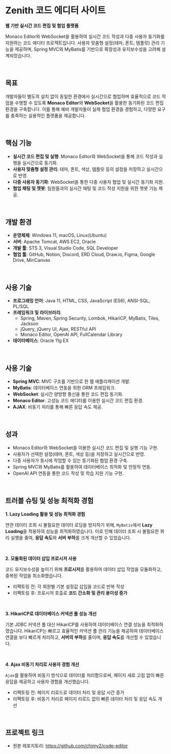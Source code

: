 # Zenith 코드 에디터 사이트

**웹 기반 실시간 코드 편집 및 협업 플랫폼**

Monaco Editor와 WebSocket을 활용하여 실시간 코드 작성과 다중 사용자 동기화를 지원하는 코드 에디터 프로젝트입니다. 
사용자 맞춤형 설정(테마, 폰트, 템플릿) 관리 기능을 제공하며, 
Spring MVC와 MyBatis를 기반으로 확장성과 유지보수성을 고려해 설계되었습니다.

<br> 

## 목표

개발자들이 별도의 설치 없이 동일한 환경에서 실시간으로 협업하며 효율적으로 코드 작업을 수행할 수 있도록 **Monaco Editor**와 **WebSocket**을 활용한 동기화된 코드 편집 환경을 구축합니다. 
이를 통해 예비 개발자들이 실제 협업 환경을 경험하고, 다양한 요구를 충족하는 실용적인 플랫폼을 제공합니다.

<br> 

## 핵심 기능

- **실시간 코드 편집 및 실행**: Monaco Editor와 WebSocket을 통해 코드 작성과 실행을 실시간으로 동기화.
- **사용자 맞춤형 설정 관리**: 테마, 폰트, 색상, 템플릿 등의 설정을 저장하고 실시간으로 반영.
- **다중 사용자 동기화**: WebSocket을 통한 다중 사용자 협업 및 실시간 동기화 지원.
- **협업 채팅 및 챗봇**: 팀원들과의 실시간 채팅 및 코드 작성 지원을 위한 챗봇 기능 제공.

<br> 

## 개발 환경

-   **운영체제**: Windows 11, macOS, Linux(Ubuntu)
-   **서버**: Apache Tomcat, AWS EC2, Oracle
-   **개발 툴**: STS 3, Visual Studio Code, SQL Developer
-   **협업 툴**: GitHub, Notion, Discord, ERD Cloud, Draw\.io, Figma, Google Drive, MiriCanvas

<br> 

## 사용 기술

-   **프로그래밍 언어**: Java 11, HTML, CSS, JavaScript (ES6), ANSI-SQL, PL/SQL
-   **프레임워크 및 라이브러리**:
    -   Spring, Maven, Spring Security, Lombok, HikariCP, MyBatis, Tiles, Jackson
    -   jQuery, jQuery UI, Ajax, RESTful API
    -   Monaco Editor, OpenAI API, FullCalendar Library
-   **데이터베이스**: Oracle 11g EX

<br>

## 사용 기술

- **Spring MVC**: MVC 구조를 기반으로 한 웹 애플리케이션 개발.
- **MyBatis**: 데이터베이스 연동을 위한 ORM 프레임워크.
- **WebSocket**: 실시간 양방향 통신을 통한 코드 편집 동기화.
- **Monaco Editor**: 고성능 코드 에디터를 이용한 실시간 코드 편집 환경.
- **AJAX**: 비동기 처리를 통해 빠른 응답 속도 제공.

<br> 

## 성과

- Monaco Editor와 WebSocket을 이용한 실시간 코드 편집 및 실행 기능 구현.
- 사용자가 선택한 설정(테마, 폰트, 색상 등)을 저장하고 실시간으로 반영.
- 다중 사용자가 동시에 작업할 수 있는 동기화된 협업 환경 구축.
- Spring MVC와 MyBatis를 활용하여 데이터베이스 최적화 및 안정적 연동.
- OpenAI API 연동을 통한 코드 작성 및 학습 지원 기능 구현.

<br> 

## 트러블 슈팅 및 성능 최적화 경험

**1. Lazy Loading 활용 및 성능 최적화 경험**

연관 데이터 조회 시 불필요한 데이터 로딩을 방지하기 위해, `MyBatis`에서 **Lazy Loading**을 적용하여 성능을 최적화하였습니다. 
이로 인해 데이터 조회 시 불필요한 쿼리 실행을 줄여, **응답 속도**와 **서버 부하**를 크게 개선할 수 있었습니다.

<br> 

**2. 모듈화된 데이터 삽입 프로시저 사용**

코드 유지보수성을 높이기 위해 **프로시저**를 활용하여 데이터 삽입 작업을 모듈화하고, 중복된 작업을 최소화했습니다.

- 리팩토링 전: 각 회원별 기본 설정값 삽입을 코드로 반복 작성
- 리팩토링 후: 프로시저 호출로 **코드 간소화 및 관리 용이성 증가**

<br> 

**3. HikariCP로 데이터베이스 커넥션 풀 성능 개선**

기본 JDBC 커넥션 풀 대신 HikariCP를 사용하여 데이터베이스 연결 성능을 최적화하였습니다. 
HikariCP는 빠르고 효율적인 커넥션 풀 관리 기능을 제공하여 데이터베이스 연결을 보다 빠르게 처리하고, **서버의 부하**를 줄이며, **응답 속도**를 개선할 수 있었습니다.

<br> 

**4. Ajax 비동기 처리로 사용자 경험 개선**

`Ajax`를 활용하여 비동기 방식으로 데이터를 처리함으로써, 페이지 새로 고침 없이 빠른 응답을 제공하고 사용자 경험을 개선했습니다.

- 리팩토링 전: 페이지 리로드로 데이터 처리 및 응답 시간 증가
- 리팩토링 후: 비동기 처리로 페이지 리로드 없이 빠른 데이터 처리 및 응답 속도 개선

<br> 

## 프로젝트 링크

- 원본 레포지토리: https://github.com/chimy2/code-editor
